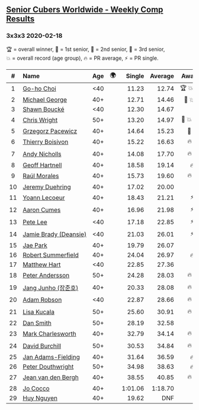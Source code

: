 <style>table {white-space: nowrap;}</style>
<link rel="stylesheet" type="text/css" href="/scw-comp/css/flags.css" />

## [Senior Cubers Worldwide - Weekly Comp Results](/scw-comp/results/)
### 3x3x3 2020-02-18

<span style="white-space: nowrap;">🏆 = overall winner</span>, <span style="white-space: nowrap;">🥇 = 1st senior</span>, <span style="white-space: nowrap;">🥈 = 2nd senior</span>, <span style="white-space: nowrap;">🥉 = 3rd senior</span>, <span style="white-space: nowrap;">💥 = overall record (age group)</span>, <span style="white-space: nowrap;">🔥 = PR average</span>, <span style="white-space: nowrap;">⚡ = PR single</span>.

| # | Name | Age | 🌍 | Single | Average | Awards | Solve 1 | Solve 2 | Solve 3 | Solve 4 | Solve 5 | Video |
| :--: | :-- | :--: | :--: | --: | --: | :--: | --: | --: | --: | --: | --: | :-- |
| 1 | [Go-ho Choi](../../persons/go_ho_choi/333.md) | <40 | <i class="flag flag-KR" /> | 11.23 | 12.74 | 🏆 💥 🔥 ⚡ | 14.50 | 11.23 | 13.15 | 11.53 | 13.54 | [Desktop](https://www.facebook.com/events/1618332754973681/permalink/1618631721610451) / [Mobile](https://m.facebook.com/events/1618332754973681?view=permalink&id=1618631721610451) |
| 2 | [Michael George](../../persons/michael_george/333.md) | 40+ | <i class="flag flag-GB" /> | 12.71 | 14.46 | 🥇 💥 🔥 | 13.82 | 15.06 | 14.49 | 15.53 | 12.71 | [Desktop](https://www.facebook.com/events/2558750947697073/permalink/2559747680930733) / [Mobile](https://m.facebook.com/events/2558750947697073?view=permalink&id=2559747680930733) |
| 3 | [Shawn Boucké](../../persons/shawn_boucke/333.md) | <40 | <i class="flag flag-US" /> | 12.30 | 14.67 |  | 15.97 | 13.10 | 12.30 | 14.93 | 16.33 | [Desktop](https://www.facebook.com/events/2558750947697073/permalink/2559346840970817) / [Mobile](https://m.facebook.com/events/2558750947697073?view=permalink&id=2559346840970817) |
| 4 | [Chris Wright](../../persons/chris_wright/333.md) | 50+ | <i class="flag flag-GB" /> | 13.20 | 14.97 | 🥈 💥 🔥 ⚡ | 13.20 | 15.88 | 16.35 | 13.38 | 15.64 | [Desktop](https://www.facebook.com/events/2558750947697073/permalink/2563823887189779) / [Mobile](https://m.facebook.com/events/2558750947697073?view=permalink&id=2563823887189779) |
| 5 | [Grzegorz Pacewicz](../../persons/grzegorz_pacewicz/333.md) | 40+ | <i class="flag flag-PL" /> | 14.64 | 15.23 | 🥉 🔥 | 14.64 | DNF | 15.50 | 15.20 | 14.98 | [Desktop](https://www.facebook.com/events/2558750947697073/permalink/2559926517579516) / [Mobile](https://m.facebook.com/events/2558750947697073?view=permalink&id=2559926517579516) |
| 6 | [Thierry Boisivon](../../persons/thierry_boisivon/333.md) | 40+ | <i class="flag flag-FR" /> | 15.22 | 16.63 | 🔥 ⚡ | 18.30 | 15.22 | 15.84 | 18.83 | 15.75 | [Desktop](https://www.facebook.com/events/2558750947697073/permalink/2561495007422667) / [Mobile](https://m.facebook.com/events/2558750947697073?view=permalink&id=2561495007422667) |
| 7 | [Andy Nicholls](../../persons/andy_nicholls/333.md) | 40+ | <i class="flag flag-GB" /> | 14.08 | 17.70 | 🔥 ⚡ | 14.08 | 17.86 | 18.71 | 17.36 | 17.89 | [Desktop](https://www.facebook.com/events/2558750947697073/permalink/2559165057655662) / [Mobile](https://m.facebook.com/events/2558750947697073?view=permalink&id=2559165057655662) |
| 8 | [Geoff Hartnell](../../persons/geoff_hartnell/333.md) | 40+ | <i class="flag flag-GB" /> | 18.58 | 19.14 | 🔥 | 19.23 | 19.51 | 18.58 | 18.68 | 21.87 | [Desktop](https://www.facebook.com/events/2558750947697073/permalink/2563272783911556) / [Mobile](https://m.facebook.com/events/2558750947697073?view=permalink&id=2563272783911556) |
| 9 | [Raúl Morales](../../persons/raul_morales/333.md) | 40+ | <i class="flag flag-ES" /> | 15.73 | 19.60 | 🔥 ⚡ | 17.69 | 20.21 | 15.73 | 20.89 | 21.97 | |
| 10 | [Jeremy Duehring](../../persons/jeremy_duehring/333.md) | 40+ | <i class="flag flag-US" /> | 17.02 | 20.00 |  | 19.65 | 17.02 | 18.32 | 23.94 | 22.04 | [Desktop](https://www.facebook.com/events/2558750947697073/permalink/2564295957142572) / [Mobile](https://m.facebook.com/events/2558750947697073?view=permalink&id=2564295957142572) |
| 11 | [Yoann Lecoeur](../../persons/yoann_lecoeur/333.md) | 40+ | <i class="flag flag-FR" /> | 18.43 | 21.21 | ⚡ | 18.43 | 22.57 | 19.43 | 24.53 | 21.62 | [Desktop](https://www.facebook.com/events/2558750947697073/permalink/2562380344000800) / [Mobile](https://m.facebook.com/events/2558750947697073?view=permalink&id=2562380344000800) |
| 12 | [Aaron Cumes](../../persons/aaron_cumes/333.md) | 40+ | <i class="flag flag-GB" /> | 16.96 | 21.98 | ⚡ | 24.10 | 21.21 | 20.64 | 16.96 | 29.96 | [Desktop](https://www.facebook.com/events/2558750947697073/permalink/2562158194023015) / [Mobile](https://m.facebook.com/events/2558750947697073?view=permalink&id=2562158194023015) |
| 13 | [Pete Lee](../../persons/pete_lee/333.md) | <40 | <i class="flag flag-GB" /> | 17.18 | 22.85 | ⚡ | 19.38 | 27.29 | 17.18 | 21.89 | 46.02 | [Desktop](https://www.facebook.com/events/2558750947697073/permalink/2562474693991365) / [Mobile](https://m.facebook.com/events/2558750947697073?view=permalink&id=2562474693991365) |
| 14 | [Jamie Brady (Deansie)](../../persons/jamie_brady/333.md) | <40 | <i class="flag flag-GB" /> | 21.03 | 26.01 | ⚡ | 21.03 | 24.45 | 25.40 | 28.19 | 29.20 | [Desktop](https://www.facebook.com/events/2558750947697073/permalink/2564590157113152) / [Mobile](https://m.facebook.com/events/2558750947697073?view=permalink&id=2564590157113152) |
| 15 | [Jae Park](../../persons/jae_park/333.md) | 40+ | <i class="flag flag-US" /> | 19.79 | 26.07 |  | 24.59 | 26.26 | 19.79 | 29.10 | 27.36 | [Desktop](https://www.facebook.com/events/2558750947697073/permalink/2561762737395894) / [Mobile](https://m.facebook.com/events/2558750947697073?view=permalink&id=2561762737395894) |
| 16 | [Robert Summerfield](../../persons/robert_summerfield/333.md) | 40+ | <i class="flag flag-GB" /> | 24.04 | 26.97 | 🔥 | 28.58 | 24.11 | 24.04 | 34.23 | 28.22 | [Desktop](https://www.facebook.com/events/2558750947697073/permalink/2559037207668447) / [Mobile](https://m.facebook.com/events/2558750947697073?view=permalink&id=2559037207668447) |
| 17 | [Matthew Hart](../../persons/matthew_hart/333.md) | <40 | <i class="flag flag-GB" /> | 22.85 | 27.36 |  | 25.22 | 28.54 | 22.85 | 28.32 | 37.68 | [Desktop](https://www.facebook.com/events/2558750947697073/permalink/2562680223970812) / [Mobile](https://m.facebook.com/events/2558750947697073?view=permalink&id=2562680223970812) |
| 18 | [Peter Andersson](../../persons/peter_andersson/333.md) | 50+ | <i class="flag flag-SE" /> | 24.28 | 28.03 | 🔥 ⚡ | 29.48 | 26.59 | 24.28 | 30.77 | 28.01 | [Desktop](https://www.facebook.com/events/2558750947697073/permalink/2563790660526435) / [Mobile](https://m.facebook.com/events/2558750947697073?view=permalink&id=2563790660526435) |
| 19 | [Jang Junho (장준호)](../../persons/jang_junho/333.md) | 40+ | <i class="flag flag-KR" /> | 20.33 | 28.08 | 🔥 ⚡ | 27.64 | 30.36 | 20.33 | 26.23 | 30.93 | [Desktop](https://www.facebook.com/events/2558750947697073/permalink/2563702233868611) / [Mobile](https://m.facebook.com/events/2558750947697073?view=permalink&id=2563702233868611) |
| 20 | [Adam Robson](../../persons/adam_robson/333.md) | <40 | <i class="flag flag-GB" /> | 22.87 | 28.66 | 🔥 ⚡ | 29.45 | 28.55 | 30.21 | 22.87 | 27.97 | [Desktop](https://www.facebook.com/events/2558750947697073/permalink/2562510477321120) / [Mobile](https://m.facebook.com/events/2558750947697073?view=permalink&id=2562510477321120) |
| 21 | [Lisa Kucala](../../persons/lisa_kucala/333.md) | 50+ | <i class="flag flag-US" /> | 25.60 | 30.91 | 🔥 ⚡ | 32.95 | 30.91 | 25.60 | 29.64 | 32.19 | [Desktop](https://www.facebook.com/events/2558750947697073/permalink/2561750364063798) / [Mobile](https://m.facebook.com/events/2558750947697073?view=permalink&id=2561750364063798) |
| 22 | [Dan Smith](../../persons/dan_smith/333.md) | 50+ | <i class="flag flag-US" /> | 28.19 | 32.58 |  | 28.19 | 38.52 | 32.45 | 34.63 | 30.67 | [Desktop](https://www.facebook.com/events/2558750947697073/permalink/2559421874296647) / [Mobile](https://m.facebook.com/events/2558750947697073?view=permalink&id=2559421874296647) |
| 23 | [Mark Charlesworth](../../persons/mark_charlesworth/333.md) | 40+ | <i class="flag flag-AU" /> | 32.79 | 34.14 | 🔥 ⚡ | 34.68 | 33.02 | 32.79 | 41.22 | 34.72 | [Desktop](https://www.facebook.com/events/2558750947697073/permalink/2562987523940082) / [Mobile](https://m.facebook.com/events/2558750947697073?view=permalink&id=2562987523940082) |
| 24 | [David Burchill](../../persons/david_burchill/333.md) | 50+ | <i class="flag flag-CA" /> | 30.53 | 34.84 | 🔥 ⚡ | 30.53 | 40.62 | 34.77 | 38.55 | 31.20 | [Desktop](https://www.facebook.com/events/2558750947697073/permalink/2563602730545228) / [Mobile](https://m.facebook.com/events/2558750947697073?view=permalink&id=2563602730545228) |
| 25 | [Jan Adams-Fielding](../../persons/jan_adams_fielding/333.md) | 40+ | <i class="flag flag-GB" /> | 31.64 | 36.59 | 🔥 | 38.68 | 38.11 | 32.97 | 44.39 | 31.64 | [Desktop](https://www.facebook.com/events/2558750947697073/permalink/2563191537253014) / [Mobile](https://m.facebook.com/events/2558750947697073?view=permalink&id=2563191537253014) |
| 26 | [Peter Douthwright](../../persons/peter_douthwright/333.md) | 50+ | <i class="flag flag-CA" /> | 34.98 | 38.63 | 🔥 | 38.44 | 37.79 | 34.98 | 39.67 | 39.84 | [Desktop](https://www.facebook.com/events/2558750947697073/permalink/2563798140525687) / [Mobile](https://m.facebook.com/events/2558750947697073?view=permalink&id=2563798140525687) |
| 27 | [Jean van den Bergh](../../persons/jean_van_den_bergh/333.md) | 40+ | <i class="flag flag-NL" /> | 38.55 | 40.85 | 🔥 ⚡ | 44.27 | 43.17 | 38.55 | 39.23 | 40.14 | [Desktop](https://www.facebook.com/events/2558750947697073/permalink/2564174693821365) / [Mobile](https://m.facebook.com/events/2558750947697073?view=permalink&id=2564174693821365) |
| 28 | [Jo Cocco](../../persons/jo_cocco/333.md) | 40+ | <i class="flag flag-GB" /> | 1:01.06 | 1:18.70 |  | 1:10.00 | 1:40.48 | 1:01.06 | 1:13.34 | 1:32.77 | [Desktop](https://www.facebook.com/events/2558750947697073/permalink/2563869620518539) / [Mobile](https://m.facebook.com/events/2558750947697073?view=permalink&id=2563869620518539) |
| 29 | [Huy Nguyen](../../persons/huy_nguyen/333.md) | 40+ | <i class="flag flag-CA" /> | 19.62 | DNF |  | 20.54 | 19.62 | 22.31 | DNF | DNF | [Desktop](https://www.facebook.com/events/2558750947697073/permalink/2564093717162796) / [Mobile](https://m.facebook.com/events/2558750947697073?view=permalink&id=2564093717162796) |

<!-- Global site tag (gtag.js) - Google Analytics -->
<script async src="https://www.googletagmanager.com/gtag/js?id=UA-86348435-3"></script>
<script>window.dataLayer = window.dataLayer || []; function gtag() {dataLayer.push(arguments);} gtag('js', new Date()); gtag('config', 'UA-86348435-3');</script>
